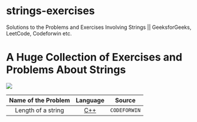 # strings-exercises
Solutions to the Problems and Exercises Involving Strings || GeeksforGeeks, LeetCode, Codeforwin etc.

# A Huge Collection of Exercises and Problems About Strings

<img src = "https://developers.redhat.com/blog/wp-content/uploads/2019/08/C-strings-allie-smith-unsplash.jpg">


|  Name of the Problem     |  Language     |  Source    |
| :------------------------------------------------: | :---: |:---:  |
| Length of a string  | [C++](https://github.com/fatihcinar1/leetcode-solutions/blob/master/Solutions/1.%20Two%20Sum/1-two-sum.cpp)     |`CODEFORWIN` |
